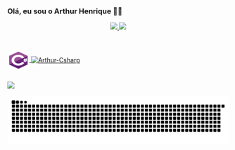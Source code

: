 ### Olá, eu sou o Arthur Henrique 🐱‍👤


<div align="center">
  <a href="https://github.com/arthurhenrique22">
  <img height="160em" src="https://github-readme-stats.vercel.app/api?username=arthurhenrique22&show_icons=true&theme=dracula&include_all_commits=true&count_private=true"/>  
  <img height="160em" src="https://github-readme-stats.vercel.app/api/top-langs/?username=arthurhenrique22&layout=compact&langs_count=7&theme=dracula"/>
  
</div>

##
  <div style="display: inline_block"><br>
  <img align="center" alt="Arthur-Csharp" height="40" width="50" src="https://raw.githubusercontent.com/devicons/devicon/master/icons/csharp/csharp-original.svg">
  <img align="center" alt="Arthur-Csharp" height="40" width="50" src="https://cdn.jsdelivr.net/gh/devicons/devicon@v2.15.1/devicon.min.css">
</div>
  
  ##
  <div> 
  <a href="https://www.linkedin.com/in/" target="_blank"><img src="https://img.shields.io/badge/-LinkedIn-%230077B5?style=for-the-badge&logo=linkedin&logoColor=white" target="_blank"></a> 
 
 ![Snake animation](https://github.com/arthurhenrique22/arthurhenrique22/blob/output/github-contribution-grid-snake.svg)
 
</div>
  
